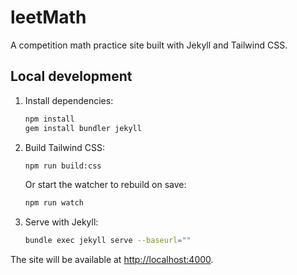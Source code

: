 # leetMath

A competition math practice site built with Jekyll and Tailwind CSS.

## Local development

1. Install dependencies:
   ```bash
   npm install
   gem install bundler jekyll
   ```
2. Build Tailwind CSS:
   ```bash
   npm run build:css
   ```
   Or start the watcher to rebuild on save:
   ```bash
   npm run watch
   ```
3. Serve with Jekyll:
   ```bash
   bundle exec jekyll serve --baseurl=""
   ```

The site will be available at [http://localhost:4000](http://localhost:4000).
